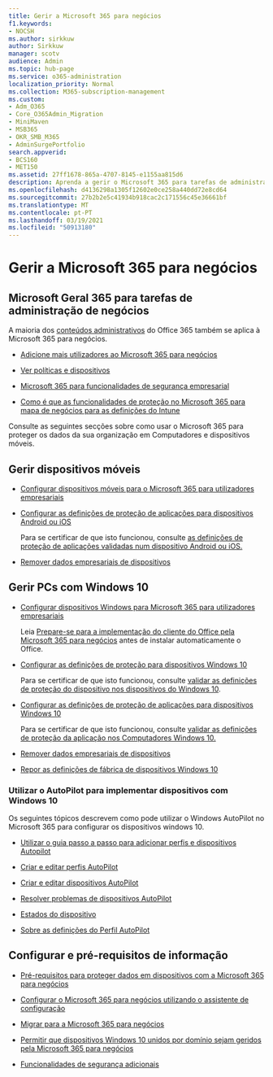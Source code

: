 ```yaml
---
title: Gerir a Microsoft 365 para negócios
f1.keywords:
- NOCSH
ms.author: sirkkuw
author: Sirkkuw
manager: scotv
audience: Admin
ms.topic: hub-page
ms.service: o365-administration
localization_priority: Normal
ms.collection: M365-subscription-management
ms.custom:
- Adm_O365
- Core_O365Admin_Migration
- MiniMaven
- MSB365
- OKR_SMB_M365
- AdminSurgePortfolio
search.appverid:
- BCS160
- MET150
ms.assetid: 27ff1678-865a-4707-8145-e1155aa815d6
description: Aprenda a gerir o Microsoft 365 para tarefas de administração relacionadas com negócios, dispositivos móveis, PCs Windows 10 e muitas dessas tarefas.
ms.openlocfilehash: d4136298a1305f12602e0ce258a440dd72e8cd64
ms.sourcegitcommit: 27b2b2e5c41934b918cac2c171556c45e36661bf
ms.translationtype: MT
ms.contentlocale: pt-PT
ms.lasthandoff: 03/19/2021
ms.locfileid: "50913180"
---
```

# <a name="manage-microsoft-365-for-business"></a>Gerir a Microsoft 365 para negócios

## <a name="general-microsoft-365-for-business-admin-tasks"></a>Microsoft Geral 365 para tarefas de administração de negócios

A maioria dos [conteúdos administrativos](/office365/admin/admin-home) do Office 365 também se aplica à Microsoft 365 para negócios.

- [Adicione mais utilizadores ao Microsoft 365 para negócios](../admin/add-users/add-users.md)
    
- [Ver políticas e dispositivos](view-policies-and-devices.md)
    
- [Microsoft 365 para funcionalidades de segurança empresarial](security-features.md)
    
- [Como é que as funcionalidades de proteção no Microsoft 365 para mapa de negócios para as definições do Intune](map-protection-features-to-intune-settings.md)
    
Consulte as seguintes secções sobre como usar o Microsoft 365 para proteger os dados da sua organização em Computadores e dispositivos móveis.
  
## <a name="manage-mobile-devices"></a>Gerir dispositivos móveis

- [Configurar dispositivos móveis para o Microsoft 365 para utilizadores empresariais](set-up-mobile-devices.md)
    
- [Configurar as definições de proteção de aplicações para dispositivos Android ou iOS](app-protection-settings-for-android-and-ios.md)
    
    Para se certificar de que isto funcionou, consulte [as definições de proteção de aplicações validadas num dispositivo Android ou iOS.](validate-settings-on-android-or-ios.md) 
    
- [Remover dados empresariais de dispositivos](remove-company-data.md)
    
## <a name="manage-windows-10-pcs"></a>Gerir PCs com Windows 10

- [Configurar dispositivos Windows para Microsoft 365 para utilizadores empresariais](set-up-windows-devices.md)

    Leia [Prepare-se para a implementação do cliente do Office pela Microsoft 365 para negócios](prepare-for-office-client-deployment.md) antes de instalar automaticamente o Office. 
    
- [Configurar as definições de proteção para dispositivos Windows 10](protection-settings-for-windows-10-pcs.md)
    
    Para se certificar de que isto funcionou, consulte [validar as definições de proteção do dispositivo nos dispositivos do Windows 10](validate-settings-on-windows-10-pcs.md). 
    
- [Configurar as definições de proteção de aplicações para dispositivos Windows 10](protection-settings-for-windows-10-devices.md)
    
    Para se certificar de que isto funcionou, consulte [validar as definições de proteção da aplicação nos Computadores Windows 10.](validate-protection-settings-on-windows-10-pcs.md) 
    
- [Remover dados empresariais de dispositivos](remove-company-data.md)
    
- [Repor as definições de fábrica de dispositivos Windows 10](reset-devices-to-factory-settings.md)
    
### <a name="use-autopilot-to-deploy-windows-10-devices"></a>Utilizar o AutoPilot para implementar dispositivos com Windows 10

Os seguintes tópicos descrevem como pode utilizar o Windows AutoPilot no Microsoft 365 para configurar os dispositivos windows 10.
  
- [Utilizar o guia passo a passo para adicionar perfis e dispositivos Autopilot](add-autopilot-devices-and-profile.md)
    
- [Criar e editar perfis AutoPilot](create-and-edit-autopilot-profiles.md)
    
- [Criar e editar dispositivos AutoPilot](create-and-edit-autopilot-devices.md)
    
- [Resolver problemas de dispositivos AutoPilot](troubleshoot-autopilot-errors.md)
    
- [Estados do dispositivo](device-states.md)
    
- [Sobre as definições do Perfil AutoPilot](autopilot-profile-settings.md)
    
## <a name="set-up-and-prerequisite-information"></a>Configurar e pré-requisitos de informação

- [Pré-requisitos para proteger dados em dispositivos com a Microsoft 365 para negócios](pre-requisites-for-data-protection.md)
    
- [Configurar o Microsoft 365 para negócios utilizando o assistente de configuração](set-up.md)
    
- [Migrar para a Microsoft 365 para negócios](migrate-to-microsoft-365-business.md)
    
- [Permitir que dispositivos Windows 10 unidos por domínio sejam geridos pela Microsoft 365 para negócios](manage-windows-devices.md)
    
- [Funcionalidades de segurança adicionais](security-features.md#additional-security-features)
